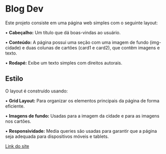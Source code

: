 <h1>Blog Dev</h1>

<p>Este projeto consiste em uma página web simples com o seguinte layout:</p>


<p>• <b>Cabeçalho:</b> Um título que dá boas-vindas ao usuário.</p>
<p>• <b>Conteúdo:</b> A página possui uma seção com uma imagem de fundo (img-cidade) e duas colunas de cartões (card1 e card2), que contêm imagens e texto.</p>
<p>• <b>Rodapé:</b> Exibe um texto simples com direitos autorais.</p>

<h2>Estilo</h2>
<p>O layout é construído usando:</p>

<p>• <b>Grid Layout:</b> Para organizar os elementos principais da página de forma eficiente.</p>
<p>• <b>Imagens de fundo:</b> Usadas para a imagem da cidade e para as imagens nos cartões.
</p>
<p>• <b>Responsividade:</b> Media queries são usadas para garantir que a página seja adequada para dispositivos móveis e tablets.
</p>



<a href="https://blog-do-dev.netlify.app/">Link do site</a>

